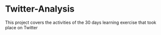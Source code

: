 # Twitter-Analysis
This project covers the activities of the 30 days learning exercise that took place on Twitter
